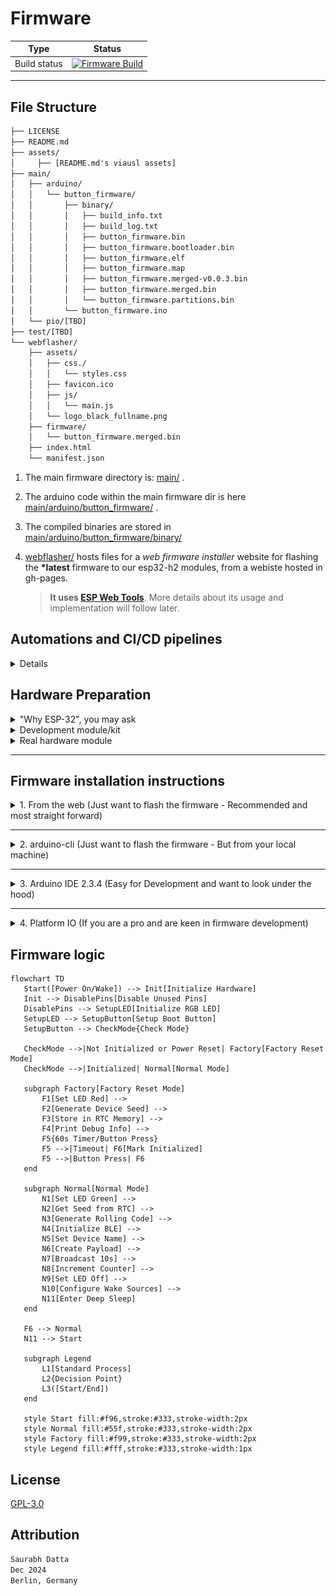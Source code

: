 # Firmware

| Type | Status |
|------|---------|
| Build status | [![Firmware Build](https://github.com/dattasaurabh82/help-button-firmware/actions/workflows/build_main_firmware.yml/badge.svg)](https://github.com/dattasaurabh82/help-button-firmware/actions/workflows/build_main_firmware.yml) |

---

## File Structure

```txt
├── LICENSE
├── README.md
├── assets/
│     ├── [README.md's viausl assets]
├── main/
│   ├── arduino/
│   │   └── button_firmware/
│   │       ├── binary/
│   │       │   ├── build_info.txt
│   │       │   ├── build_log.txt
│   │       │   ├── button_firmware.bin
│   │       │   ├── button_firmware.bootloader.bin
│   │       │   ├── button_firmware.elf
│   │       │   ├── button_firmware.map
│   │       │   ├── button_firmware.merged-v0.0.3.bin
│   │       │   ├── button_firmware.merged.bin
│   │       │   └── button_firmware.partitions.bin
│   │       └── button_firmware.ino
│   └── pio/[TBD]
├── test/[TBD]
└── webflasher/
    ├── assets/
    │   ├── css./
    │   │   └── styles.css
    │   ├── favicon.ico
    │   ├── js/
    │   │   └── main.js
    │   └── logo_black_fullname.png
    ├── firmware/
    │   └── button_firmware.merged.bin
    ├── index.html
    └── manifest.json
```

1. The main firmware directory is: [main/](main/) .
2. The arduino code within the main firmware dir is here [main/arduino/button_firmware/](main/arduino) .
3. The compiled binaries are stored in [main/arduino/button_firmware/binary/](main/arduino/button_firmware/binary/)
4. [webflasher/](webflasher/) hosts files for a _web firmware installer_ website for flashing the __*latest__ firmware to our esp32-h2 modules, from a webiste hosted in gh-pages.

   > __It uses [ESP Web Tools](https://esphome.github.io/esp-web-tools/)__. More details about its usage and implementation will follow later.

## Automations and CI/CD pipelines

<details>
<summary> Details </summary>

1. An automation flow to  [build releases](.github/workflows/build_main_firmware.yml) from the source code as binary files, is triggered by new unique tag pushes.

> __This also commits and pushes the binaries to the repository itself in [main/arduino/button_firmware/binary/](main/arduino/button_firmware/binary/)__

```bash
git tag v0.0.x
git push -u origin v0.0.x
# Will create a new tag and a new release
```

[![](https://mermaid.ink/img/pako:eNqVVVtP2zAU_iuWERNMLaNNW2geJkG5TgxFLesDaR_c-KSxSOzIsYEO9b_PcRyaskpszUOPc873nbvzhiNBAfs4TsVLlBCp0MPFjCOEJsocDsJAFwl6IEv0_PXIPPND1G5_R1OSMkoU_BCLsJaROcxn3IILvVhKkie7DUu6KyEzoubWuvxNO-EogegJKaOMG0rg1JE2uGwQY0iBFJbaiTtD2GEWSBFBUWy8jwSP2dKynmuWUiuNRJYx1XTlqFGTvoKG1Z-WgC75M5OCZ8Ab6VknLkWhFSqrPq-8dMNbXiiSpuhMUs24QKO7W6fz3nWXk8DrGpisYb0NjJJYaobuQeTsFVJ0xxYbz5v6bYVt0wyrZK-YzF6IYd4K9_w4HEko-_UF5SLXaSkSE4ItVQKEgkQxS11A5yY7UyT-LapAC8aJXCHKpNN3TY2y3NgbkPNnFdtOvXAKksWrGl86KBxDzzSQkwy2dZ9lWrUxdN0knKJypj-0Jug0OrhkyhU56IZnlO6I5QPaq-nNCvFlbTQKetX-KIEywnj9th_-yu0imFn_NHw3enUv3HE7_HGnVtelRY-3QeVu3A2vgYNsgNG9UDsTGXs1zzVTN3rxtzcb5Fawm_WyfJecHmz2TC9SViRA54f1VqqVGQB7t5TlTP29eDBoFUqKJ_D3PM9zcvuFUZX43fy1ATPcDjSMh_8Kat4aFTiK4k_A-_voHd_Iz8FP4_8PuN-PcQtnYO41Rs11-1ZazbBKIIMZ9o1IiXya4RlfGzuilZiseIR9JTW0sBR6mWA_JmlhTtoOzwUjZkCy97c54Y9CZDXEHLH_hl-xf9zCK-yf9I9OBoPe6dAbdobHXm_dwr-teaeFgTIl5M_qQ2C_B-s_sgrwnA?type=png)](https://mermaid.live/edit#pako:eNqVVVtP2zAU_iuWERNMLaNNW2geJkG5TgxFLesDaR_c-KSxSOzIsYEO9b_PcRyaskpszUOPc873nbvzhiNBAfs4TsVLlBCp0MPFjCOEJsocDsJAFwl6IEv0_PXIPPND1G5_R1OSMkoU_BCLsJaROcxn3IILvVhKkie7DUu6KyEzoubWuvxNO-EogegJKaOMG0rg1JE2uGwQY0iBFJbaiTtD2GEWSBFBUWy8jwSP2dKynmuWUiuNRJYx1XTlqFGTvoKG1Z-WgC75M5OCZ8Ab6VknLkWhFSqrPq-8dMNbXiiSpuhMUs24QKO7W6fz3nWXk8DrGpisYb0NjJJYaobuQeTsFVJ0xxYbz5v6bYVt0wyrZK-YzF6IYd4K9_w4HEko-_UF5SLXaSkSE4ItVQKEgkQxS11A5yY7UyT-LapAC8aJXCHKpNN3TY2y3NgbkPNnFdtOvXAKksWrGl86KBxDzzSQkwy2dZ9lWrUxdN0knKJypj-0Jug0OrhkyhU56IZnlO6I5QPaq-nNCvFlbTQKetX-KIEywnj9th_-yu0imFn_NHw3enUv3HE7_HGnVtelRY-3QeVu3A2vgYNsgNG9UDsTGXs1zzVTN3rxtzcb5Fawm_WyfJecHmz2TC9SViRA54f1VqqVGQB7t5TlTP29eDBoFUqKJ_D3PM9zcvuFUZX43fy1ATPcDjSMh_8Kat4aFTiK4k_A-_voHd_Iz8FP4_8PuN-PcQtnYO41Rs11-1ZazbBKIIMZ9o1IiXya4RlfGzuilZiseIR9JTW0sBR6mWA_JmlhTtoOzwUjZkCy97c54Y9CZDXEHLH_hl-xf9zCK-yf9I9OBoPe6dAbdobHXm_dwr-teaeFgTIl5M_qQ2C_B-s_sgrwnA)

1. If the above step completes successfully, it uses the latest compiled firmware binary to update the firmware flasher website ([custom gh-pages hosting workflow](.github/workflows/pages.yml)) and deploys the Web Flasher interface to GitHub Pages. Thus, it can be triggered manually (takes the last releae tag, automatiocally) or gets trigerred automatically after a successful firmware build.

```mermaid
flowchart TD
    Start([Start]) --> Trigger{Trigger Type}
    Trigger -->|Manual| Check[Check Conditions]
    Trigger -->|After Build Workflow| Check
    
    subgraph Conditions[Condition Check]
        Check{Manual or Success?}
        Check -->|No| End([End])
        Check -->|Yes| Deploy[Deploy Process]
    end

    subgraph Deploy[Deployment Process]
        D1[Checkout Repository]
        D2[Get Latest Tag Version]
        D3[Setup GitHub Pages]
        
        subgraph Prepare[Prepare Files]
            P1[Clean firmware directory]
            P2[Create new firmware directory]
            P3[Copy latest binary]
            P1 --> P2
            P2 --> P3
        end
        
        subgraph Update[Update Files]
            U1[Update manifest.json version]
            U2[Update index.html version]
            U1 --> U2
        end
        
        D1 --> D2
        D2 --> D3
        D3 --> Prepare
        Prepare --> Update
    end
    
    Deploy --> Upload[Upload to Pages]
    Upload --> DeployPages[Deploy to GitHub Pages]
    DeployPages --> End

    style Start fill:#f66,stroke:#333,stroke-width:2px
    style End fill:#9f9,stroke:#333,stroke-width:2px
    style Deploy fill:#ccf,stroke:#333,stroke-width:2px
    style Upload fill:#55f,stroke:#333,stroke-width:2px
    style DeployPages fill:#82f,stroke:#333,stroke-width:2px
```

</details>

## Hardware Preparation

<details>
<summary>"Why ESP-32", you may ask</summary>

We have chosen [ESP32-H2-MINI-1](https://www.espressif.com/sites/default/files/documentation/esp32-h2-mini-1_mini-1u_datasheet_en.pdf) for its natural advantages:

1. The ESP family is developer-friendly, with the ESP SDK being widely supported across various frameworks like Arduino and PIO, in addition to ESP-IDF itself. This makes long-term development maintenance much easier.
2. This specific module has the lowest deep sleep power consumption in the entire ESP family (as of December 2024).
3. It is widely available and cost-effective.
4. Firmware flashing is simpler compared to previous microcontrollers, requiring no development environment. For example, web flashing capabilities mean factories can easily flash devices during mass production without setting up specific development environments.
5. It has a smaller footprint.
6. It features built-in BLE and WiFi, plus support for future protocols like Thread, making it future-proof.
7. It has all [necessary certifications](https://www.espressif.com/en/support/documents/certificates?keys=&field_product_value%5B%5D=ESP32-H2&field_product_value%5B%5D=ESP32-H2-MINI-1) for shipping radio-based consumer electronics.

</details>

<details>
<summary>Development module/kit</summary>

To test development and firmware, you can purchase [ESP32-H2-DevKitM-1](https://docs.espressif.com/projects/esp-dev-kits/en/latest/esp32h2/esp32-h2-devkitm-1/user_guide.html)

![alt text](<assets/dev module info.png>)

![alt text](assets/esp32-h2-devkitm-1-v1.2_pinlayout.png)

🛒 [Purchase link](https://amzn.eu/d/6zMkRbX)
</details>

<details>
<summary>Real hardware module</summary>

TBD
</details>

---

## Firmware installation instructions

<details>
<summary>1. From the web (Just want to flash the firmware - Recommended and most straight forward)</summary>

![alt text](<assets/Step 1.png>)

1.1. Go to: https://dattasaurabh82.github.io/help-button-firmware/ and click "Connect". Of course, plug in your device first.

![alt text](<assets/Step 2.png>)

1.2. Select the correct serial port/COM port (in Windows)

![alt text](<assets/Step 3.png>)

1.3. Click "Install Button Firmware". The latest firmware is always there because of our automations (mentioned above).

![alt text](<assets/Step 4.png>)

1.4. Select "Erase device" to Erase the flash and then click "Next".

![alt text](<assets/Step 5.png>)

1.5. Click "Install" to start firmware flashing.

![alt text](<assets/Step 6.png>)

1.6. Now wait and follow the prompts and watch the progress.

![alt text](<assets/Step 7.png>)

![alt text](<assets/Step 8.png>)

![alt text](<assets/Step 9.png>)

1.7. After completion, open the serial port, for now, to check.

> If there are trouble, the UI will guide you on how to troubleshoot.

</details>

---

<details>
<summary>2. arduino-cli (Just want to flash the firmware - But from your local machine)</summary>

### 2.1. Install Arduino CLI

Follow the [Instructions from here](https://arduino.github.io/arduino-cli/1.1/installation/) for your platform (Pick the latest version from the top left drop down).

### 2.2. Install ESP32 boards

```bash
# Add the ESP32 boards URL
arduino-cli config add board_manager.additional_urls https://raw.githubusercontent.com/espressif/arduino-esp32/gh-pages/package_esp32_index.json

# Update the core index
arduino-cli core update-index

# Install the ESP32 core
arduino-cli core install esp32:esp32
```

### 2.3. Building and uploading the firmware

#### 2.3.1. Clone this repository to your local machine.

#### 2.3.2. Navigate to the [main/arduino/button_firmware](main/arduino/button_firmware) directory.

```bash
cd main/arduino/button_firmware
```

#### 2.3.3. Clean and create a new binary directory

```bash
rm -rf binary
mkdir -p binary
```

#### 2.3.4. Compile the firmware

```bash
arduino-cli compile -v --fqbn esp32:esp32:esp32h2:UploadSpeed=921600,CDCOnBoot=default,FlashFreq=64,FlashMode=qio,FlashSize=4M,PartitionScheme=default,DebugLevel=none,EraseFlash=none,JTAGAdapter=default,ZigbeeMode=default --output-dir binary .

# verify
cd binary && ls -la
```

#### 2.3.5. Upload the firmware

```bash
# Assuming you are in main/arduino/button_firmware 
# and a binary dir exists with the compiled binaries from the previous step
arduino-cli upload -v --fqbn esp32:esp32:esp32h2:UploadSpeed=921600,CDCOnBoot=default,FlashFreq=64,FlashMode=qio,FlashSize=4M,PartitionScheme=default,DebugLevel=none,EraseFlash=none,JTAGAdapter=default,ZigbeeMode=default --port /dev/your-serial-port binary/button_firmware.ino.merged.bin
```

> `--port /dev/your-serial-port`: Specifies the serial port to which the ESP32-H2 board is connected.
>
> Replace `/dev/your-serial-port` with the actual serial port name on your system (e.g., `/dev/ttyUSB0` on Linux, `COM3` on Windows).
>
> You can find the port name by running the `arduino-cli board list` command.

#### 2.3.6. Verify the firmware

TBD
</details>

---

<details>
<summary>3. Arduino IDE 2.3.4 (Easy for Development and want to look under the hood)</summary>

#### 3.1. Prerequisites

1. Install the latest Arduino IDE (version 2.3.4 or above) for your platform.
2. Open the Arduino IDE and navigate to the Board Manager.
3. Search for "esp32" and install the "esp32 by Espressif" (latest).

#### 3.2. Compile & upload

3.2.1. Clone this repository to your local machine.
3.2.2. Open the [button_firmware.ino](main/arduino/button_firmware/button_firmware.ino) file located in the [main/arduino/button_firmware](main) directory.
3.2.3. In the Arduino IDE, select the following board parameters:

   ```txt
   Board: ESP32-H2-Dev Module
   Upload Speed: 921600
   CDC On Boot: Disabled
   Flash Frequency: 64MHz
   Flash Mode: QIO
   Flash Size: 4MB (32Mb)
   Partition Scheme: Default 4MB (1.2MB APP/1.5MB SPIFFS)
   Erase Flash: Disabled
   JTAG Adapter: Disabled
   Zigbee Mode: Disabled
   ```

3.2.4. Select the appropriate USB Serial port for your device (in Win, make sure you ahve "xxx" drtiver installed and then select the right COM port; on mac and linux, you can ignore).
3.2.5. Click the Upload button to flash the firmware. It will compile and upload
</details>

---

<details>
<summary>4. Platform IO (If you are a pro and are keen in firmware development)</summary>

TBD

</details>

## Firmware logic

```mermaid
flowchart TD
   Start([Power On/Wake]) --> Init[Initialize Hardware]
   Init --> DisablePins[Disable Unused Pins]
   DisablePins --> SetupLED[Initialize RGB LED]
   SetupLED --> SetupButton[Setup Boot Button]
   SetupButton --> CheckMode{Check Mode}

   CheckMode -->|Not Initialized or Power Reset| Factory[Factory Reset Mode]
   CheckMode -->|Initialized| Normal[Normal Mode]
   
   subgraph Factory[Factory Reset Mode]
       F1[Set LED Red] -->
       F2[Generate Device Seed] -->
       F3[Store in RTC Memory] -->
       F4[Print Debug Info] -->
       F5{60s Timer/Button Press}
       F5 -->|Timeout| F6[Mark Initialized]
       F5 -->|Button Press| F6
   end
   
   subgraph Normal[Normal Mode]
       N1[Set LED Green] -->
       N2[Get Seed from RTC] -->
       N3[Generate Rolling Code] -->
       N4[Initialize BLE] -->
       N5[Set Device Name] -->
       N6[Create Payload] -->
       N7[Broadcast 10s] -->
       N8[Increment Counter] -->
       N9[Set LED Off] -->
       N10[Configure Wake Sources] -->
       N11[Enter Deep Sleep]
   end
   
   F6 --> Normal
   N11 --> Start

   subgraph Legend
       L1[Standard Process]
       L2{Decision Point}
       L3([Start/End])
   end
   
   style Start fill:#f96,stroke:#333,stroke-width:2px
   style Normal fill:#55f,stroke:#333,stroke-width:2px
   style Factory fill:#f99,stroke:#333,stroke-width:2px
   style Legend fill:#fff,stroke:#333,stroke-width:1px
```

## License

[GPL-3.0](LICENSE)

## Attribution

```txt
Saurabh Datta
Dec 2024
Berlin, Germany
```
